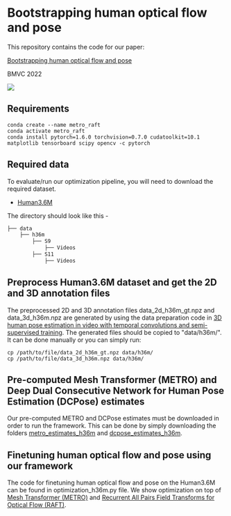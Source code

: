 # Bootstrapping human optical flow and pose
This repository contains the code for our paper:

[Bootstrapping human optical flow and pose](https://arxiv.org/abs/2210.15121)

BMVC 2022

<img src="https://user-images.githubusercontent.com/27774638/198905230-8a5552c7-b354-4870-ace4-3920308692b4.png">

## Requirements
```
conda create --name metro_raft
conda activate metro_raft
conda install pytorch=1.6.0 torchvision=0.7.0 cudatoolkit=10.1 matplotlib tensorboard scipy opencv -c pytorch
```
## Required data

To evaluate/run our optimization pipeline, you will need to download the required dataset.

* [Human3.6M](http://vision.imar.ro/human3.6m/description.php)

The directory should look like this - 
```bash
├── data
    ├── h36m
        ├── S9
            ├── Videos
        ├── S11
            ├── Videos
```    

## Preprocess Human3.6M dataset and get the 2D and 3D annotation files

The preprocessed 2D and 3D annotation files data_2d_h36m_gt.npz and data_3d_h36m.npz are generated by using the data preparation code in [3D human pose estimation in video with temporal convolutions and semi-supervised training](https://github.com/facebookresearch/VideoPose3D). The generated files should be copied to "data/h36m/". It can be done manually or you can simply run:

```
cp /path/to/file/data_2d_h36m_gt.npz data/h36m/
cp /path/to/file/data_3d_h36m.npz data/h36m/
```

## Pre-computed Mesh Transformer (METRO) and Deep Dual Consecutive Network for Human Pose Estimation (DCPose) estimates

Our pre-computed METRO and DCPose estimates must be downloaded in order to run the framework. This can be done by simply downloading the folders [metro_estimates_h36m](https://drive.google.com/drive/folders/1w4lOmWpRwNDm88B__YB3_w2pcatcFwu0?usp=share_link) and 
[dcpose_estimates_h36m](https://drive.google.com/drive/folders/13Js77b5LjDC1YzEJh268jfZjGWeZkpM3?usp=share_link).

## Finetuning human optical flow and pose using our framework

The code for finetuning human optical flow and pose on the Human3.6M can be found in optimization_h36m.py file. We show optimization on top of [Mesh Transformer (METRO)](https://github.com/microsoft/MeshTransformer) and [Recurrent All Pairs Field Transforms for Optical Flow (RAFT)](https://github.com/princeton-vl/RAFT).
 
 
